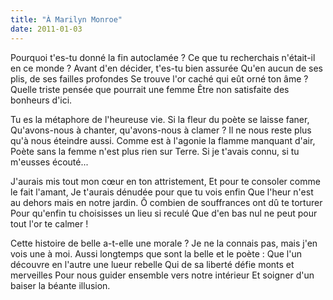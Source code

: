 ```yaml
---
title: "À Marilyn Monroe"
date: 2011-01-03
---
```


Pourquoi t'es-tu donné la fin autoclamée ?
Ce que tu recherchais n'était-il en ce monde ?
Avant d'en décider, t'es-tu bien assurée
Qu'en aucun de ses plis, de ses failles profondes
Se trouve l'or caché qui eût orné ton âme ?
Quelle triste pensée que pourrait une femme
Être non satisfaite des bonheurs d'ici.

Tu es la métaphore de l'heureuse vie.
Si la fleur du poète se laisse faner,
Qu'avons-nous à chanter, qu'avons-nous à clamer ?
Il ne nous reste plus qu'à nous éteindre aussi.
Comme est à l'agonie la flamme manquant d'air,
Poète sans la femme n'est plus rien sur Terre.
Si je t'avais connu, si tu m'eusses écouté...

J'aurais mis tout mon cœur en ton attristement,
Et pour te consoler comme le fait l'amant,
Je t'aurais dénudée pour que tu vois enfin
Que l'heur n'est au dehors mais en notre jardin.
Ô combien de souffrances ont dû te torturer
Pour qu'enfin tu choisisses un lieu si reculé
Que d'en bas nul ne peut pour tout l'or te calmer !

Cette histoire de belle a-t-elle une morale ?
Je ne la connais pas, mais j'en vois une à moi.
Aussi longtemps que sont la belle et le poète :
Que l'un découvre en l'autre une lueur rebelle
Qui de sa liberté défie monts et merveilles
Pour nous guider ensemble vers notre intérieur
Et soigner d'un baiser la béante illusion.
